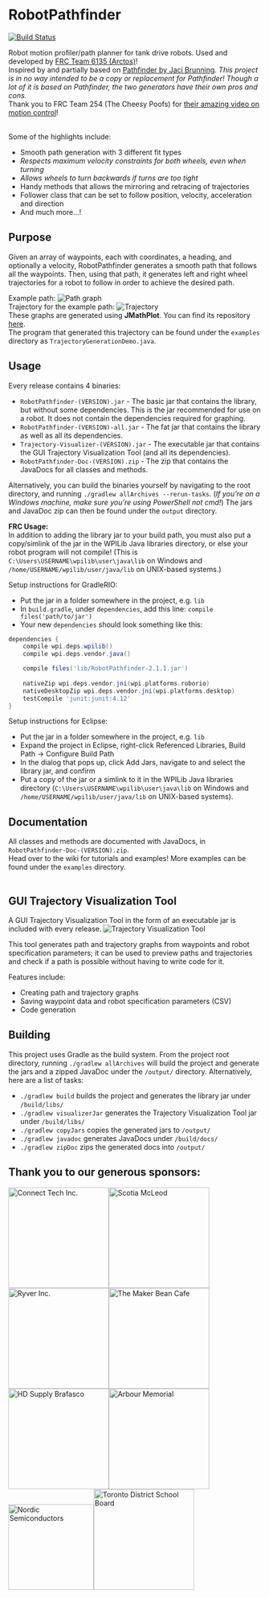 # RobotPathfinder
[![Build Status](https://travis-ci.com/Arctos6135/RobotPathfinder.svg?branch=master)](https://travis-ci.com/Arctos6135/RobotPathfinder)

Robot motion profiler/path planner for tank drive robots. Used and developed by <a href="https://github.com/Arctos6135">FRC Team 6135 (Arctos)</a>!<br>
Inspired by and partially based on <a href="https://github.com/JacisNonsense/Pathfinder">Pathfinder by Jaci Brunning</a>. <em>This project is in no way intended to be a copy or replacement for Pathfinder! Though a lot of it is based on Pathfinder, the two generators have their own pros and cons.</em><br>
Thank you to FRC Team 254 (The Cheesy Poofs) for <a href="https://youtu.be/8319J1BEHwM">their amazing video on motion control</a>!<br><br>

Some of the highlights include:
* Smooth path generation with 3 different fit types
* *Respects maximum velocity constraints for both wheels, even when turning*
* *Allows wheels to turn backwards if turns are too tight*
* Handy methods that allows the mirroring and retracing of trajectories
* Follower class that can be set to follow position, velocity, acceleration and direction
* And much more...!

## Purpose
Given an array of waypoints, each with coordinates, a heading, and optionally a velocity, RobotPathfinder generates a smooth path that follows all the waypoints. Then, using that path, it generates left and right wheel trajectories for a robot to follow in order to achieve the desired path.

Example path:
![Path graph](http://tylertian123.github.io/images/RobotPathfinder/path1.png)<br>
Trajectory for the example path:
![Trajectory](http://tylertian123.github.io/images/RobotPathfinder/traj1.png)<br>
These graphs are generated using <b>JMathPlot</b>. You can find its repository <a href="https://github.com/yannrichet/jmathplot">here</a>.<br>
The program that generated this trajectory can be found under the `examples` directory as `TrajectoryGenerationDemo.java`.

## Usage
Every release contains 4 binaries:
* `RobotPathfinder-(VERSION).jar` - The basic jar that contains the library, but without some dependencies. This is the jar recommended for use on a robot. It does not contain the dependencies required for graphing.
* `RobotPathfinder-(VERSION)-all.jar` - The fat jar that contains the library as well as all its dependencies. 
* `Trajectory-Visualizer-(VERSION).jar` - The executable jar that contains the GUI Trajectory Visualization Tool (and all its dependencies).
* `RobotPathfinder-Doc-(VERSION).zip` - The zip that contains the JavaDocs for all classes and methods.

Alternatively, you can build the binaries yourself by navigating to the root directory, and running `./gradlew allArchives --rerun-tasks`. (*If you're on a Windows machine, make sure you're using PowerShell not cmd!*) The jars and JavaDoc zip can then be found under the `output` directory.

**FRC Usage:**\
In addition to adding the library jar to your build path, you must also put a copy/simlink of the jar in the WPILib Java libraries directory, or else your robot program will not compile! (This is `C:\Users\USERNAME\wpilib\user\java\lib` on Windows and `/home/USERNAME/wpilib/user/java/lib` on UNIX-based systems.)

Setup instructions for GradleRIO:
* Put the jar in a folder somewhere in the project, e.g. `lib`
* In `build.gradle`, under `dependencies`, add this line: `compile files('path/to/jar')`
* Your new `dependencies` should look something like this:
```groovy
dependencies {
    compile wpi.deps.wpilib()
    compile wpi.deps.vendor.java()

    compile files('lib/RobotPathfinder-2.1.1.jar')
    
    nativeZip wpi.deps.vendor.jni(wpi.platforms.roborio)
    nativeDesktopZip wpi.deps.vendor.jni(wpi.platforms.desktop)
    testCompile 'junit:junit:4.12'
}
```

Setup instructions for Eclipse:
* Put the jar in a folder somewhere in the project, e.g. `lib`
* Expand the project in Eclipse, right-click Referenced Libraries, Build Path -> Configure Build Path
* In the dialog that pops up, click Add Jars, navigate to and select the library jar, and confirm
* Put a copy of the jar or a simlink to it in the WPILib Java libraries directory (`C:\Users\USERNAME\wpilib\user\java\lib` on Windows and `/home/USERNAME/wpilib/user/java/lib` on UNIX-based systems).

## Documentation
All classes and methods are documented with JavaDocs, in `RobotPathfinder-Doc-(VERSION).zip`.\
Head over to the wiki for tutorials and examples!
More examples can be found under the `examples` directory.<br><br>

## GUI Trajectory Visualization Tool
A GUI Trajectory Visualization Tool in the form of an executable jar is included with every release.
![Trajectory Visualization Tool](https://user-images.githubusercontent.com/32781310/51583456-a5fd0780-1e9e-11e9-833a-e62376f82ec5.png)<br>

This tool generates path and trajectory graphs from waypoints and robot specification parameters; it can be used to preview paths and trajectories and check if a path is possible without having to write code for it. 

Features include:
* Creating path and trajectory graphs
* Saving waypoint data and robot specification parameters (CSV)
* Code generation

## Building
This project uses Gradle as the build system. From the project root directory, running `./gradlew allArchives` will build the project and generate the jars and a zipped JavaDoc under the `/output/` directory.
Alternatively, here are a list of tasks:
* `./gradlew build` builds the project and generates the library jar under `/build/libs/`
* `./gradlew visualizerJar` generates the Trajectory Visualization Tool jar under `/build/libs/`
* `./gradlew copyJars` copies the generated jars to `/output/`
* `./gradlew javadoc` generates JavaDocs under `/build/docs/`
* `./gradlew zipDoc` zips the generated docs into `/output/`

## Thank you to our generous sponsors:
<img src="http://connecttech.com/logo.jpg" alt="Connect Tech Inc." height="200px"/><img src="https://user-images.githubusercontent.com/32781310/52970668-acd64780-3382-11e9-857f-85b829690e0c.png" alt="Scotia McLeod" height="200px"/><img src="https://kissmybutton.gr/wp-content/uploads/2017/09/ryver.png" alt="Ryver Inc." height="200px"/><img src="https://user-images.githubusercontent.com/32781310/52224389-eaf94480-2875-11e9-82ba-78ec58cd20cd.png" alt="The Maker Bean Cafe" height="200px"/><img src="https://brafasco.com/media/wysiwyg/HDS_construction_industrial_BF_4C_pos.png" alt="HD Supply Brafasco" height="200px"/><img src="https://encrypted-tbn0.gstatic.com/images?q=tbn:ANd9GcRqnEGnLesUirrtMQfhxLGUTZn2xkVWpbROlvmABI2Nk6HzhD1w" alt="Arbour Memorial" height="200px"/><img src="https://developer.nordicsemi.com/.webresources/NordicS.jpg" alt="Nordic Semiconductors" height="170px"/><img src="https://dynamicmedia.zuza.com/zz/m/original_/3/a/3aae60b3-ff18-4be5-b2b1-e244943a85fb/TDSB_Gallery.png" alt="Toronto District School Board" height="200px"/>
